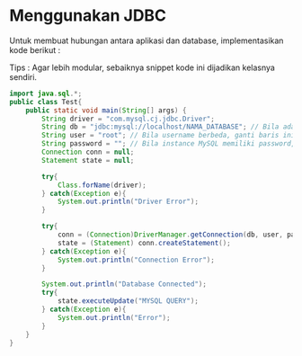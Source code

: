 # Menggunakan JDBC

<div class="grid grid-cols-2 gap-y-10 gap-x-6 mt-8">
<div class='flex-row'>

Untuk membuat hubungan antara aplikasi dan database, implementasikan kode berikut : 

Tips : Agar lebih modular, sebaiknya snippet kode ini dijadikan kelasnya sendiri. 

</div>
<div class='flex-row text-xs'>

```java 
import java.sql.*;
public class Test{
    public static void main(String[] args) {
        String driver = "com.mysql.cj.jdbc.Driver";
        String db = "jdbc:mysql://localhost/NAMA_DATABASE"; // Bila ada yang instance mysqlnya pindah port, tuliskan menjadi 'localhost:PORT/NAMA_DATABASE'
        String user = "root"; // Bila username berbeda, ganti baris ini
        String password = ""; // Bila instance MySQL memiliki password, isi baris ini
        Connection conn = null;
        Statement state = null;

        try{
            Class.forName(driver);
        } catch(Exception e){
            System.out.println("Driver Error"); 
        } 

        try{
            conn = (Connection)DriverManager.getConnection(db, user, password);
            state = (Statement) conn.createStatement();
        } catch(Exception e){
            System.out.println("Connection Error");
        }

        System.out.println("Database Connected");
        try{ 
            state.executeUpdate("MYSQL QUERY");
        } catch(Exception e){
            System.out.println("Error");
        }
    }
}
```

</div>
</div>
